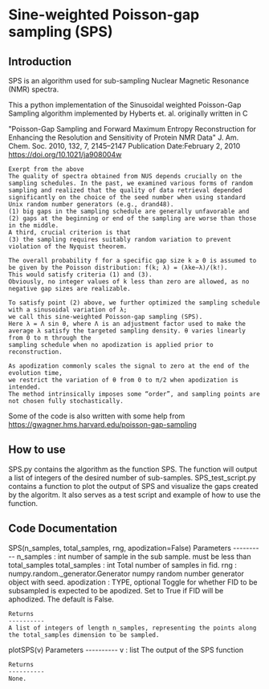 # Sine-weighted Poisson-gap sampling (SPS)

## Introduction
SPS is an algorithm used for sub-sampling Nuclear Magnetic Resonance (NMR) spectra. 

This a python implementation of the Sinusoidal weighted Poisson-Gap Sampling algorithm implemented by Hyberts et. al. originally written in C

"Poisson-Gap Sampling and Forward Maximum Entropy Reconstruction for Enhancing the Resolution and Sensitivity of Protein NMR Data" 
J. Am. Chem. Soc. 2010, 132, 7, 2145–2147
Publication Date:February 2, 2010
https://doi.org/10.1021/ja908004w

    Exerpt from the above
    The quality of spectra obtained from NUS depends crucially on the sampling schedules. In the past, we examined various forms of random sampling and realized that the quality of data retrieval depended significantly on the choice of the seed number when using standard Unix random number generators (e.g., drand48).
    (1) big gaps in the sampling schedule are generally unfavorable and 
    (2) gaps at the beginning or end of the sampling are worse than those in the middle. 
    A third, crucial criterion is that 
    (3) the sampling requires suitably random variation to prevent violation of the Nyquist theorem.
    
    The overall probability f for a specific gap size k ≥ 0 is assumed to 
    be given by the Poisson distribution: f(k; λ) = (λke−λ)/(k!). 
    This would satisfy criteria (1) and (3). 
    Obviously, no integer values of k less than zero are allowed, as no negative gap sizes are realizable.
    
    To satisfy point (2) above, we further optimized the sampling schedule with a sinusoidal variation of λ; 
    we call this sine-weighted Poisson-gap sampling (SPS). 
    Here λ = Λ sin θ, where Λ is an adjustment factor used to make the 
    average λ satisfy the targeted sampling density. θ varies linearly from 0 to π through the 
    sampling schedule when no apodization is applied prior to reconstruction. 
    
    As apodization commonly scales the signal to zero at the end of the evolution time, 
    we restrict the variation of θ from 0 to π/2 when apodization is intended. 
    The method intrinsically imposes some “order”, and sampling points are not chosen fully stochastically. 

Some of the code is also written with some help from https://gwagner.hms.harvard.edu/poisson-gap-sampling

## How to use
SPS.py contains the algorithm as the function SPS. The function will output a list of integers of the desired number of sub-samples.
SPS_test_script.py contains a function to plot the output of SPS and visualize the gaps created by the algoritm. It also serves as a test script and example of how to use the function.


## Code Documentation

SPS(n_samples, total_samples, rng, apodization=False)
    Parameters
    ----------
    n_samples : int
        number of sample in the sub sample. must be less than total_samples
    total_samples : int
        Total number of samples in fid.
    rng : numpy.random._generator.Generator
        numpy random number generator object with seed.
    apodization : TYPE, optional
        Toggle for whether FID to be subsampled is expected to be apodized. Set to True if FID will be aphodized. The default is False.
    
    Returns
    ----------
    A list of integers of length n_samples, representing the points along the total_samples dimension to be sampled.

plotSPS(v)
    Parameters
    ----------
    v : list
        The output of the SPS function
    
    Returns
    ----------
    None.